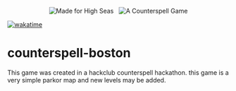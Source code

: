 <p align="center">
  <img hspace="4" src="https://img.shields.io/badge/made%20for%20high%20seas-FEC2FB?style=for-the-badge&logo=hackclub&logoColor=1C4188" alt="Made for High Seas">
  <img hspace="4" src="https://img.shields.io/badge/a%20counterspell%20game-FEC2FB%3F?style=for-the-badge&logo=undertale&logoColor=ffffff&color=FF4186" alt="A Counterspell Game">
</p>


[![wakatime](https://wakatime.com/badge/user/018eed1d-6093-4f51-9fca-7863b7a1ac97/project/f37f51e3-98c1-4322-ab10-0a3c309f2ca5.svg)](https://wakatime.com/badge/user/018eed1d-6093-4f51-9fca-7863b7a1ac97/project/f37f51e3-98c1-4322-ab10-0a3c309f2ca5)


# counterspell-boston
This game was created in a hackclub counterspell hackathon.
this game is a very simple parkor map and new levels may be added.
